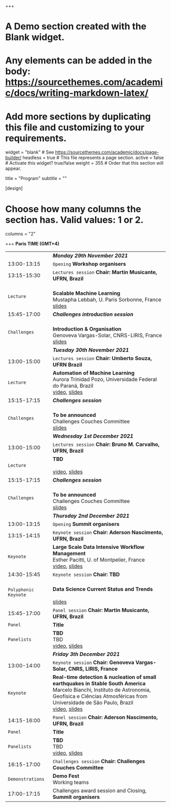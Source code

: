 +++
# A Demo section created with the Blank widget.
# Any elements can be added in the body: https://sourcethemes.com/academic/docs/writing-markdown-latex/
# Add more sections by duplicating this file and customizing to your requirements.

widget = "blank"  # See https://sourcethemes.com/academic/docs/page-builder/
headless = true  # This file represents a page section.
active = false  # Activate this widget? true/false
weight = 355  # Order that this section will appear.

title = "Program"
subtitle = ""

[design]
  # Choose how many columns the section has. Valid values: 1 or 2.
  columns = "2"

+++
**Paris TIME (GMT+4)** []()

|  |  |
|---|---|
|  | ***Monday 29th November 2021*** |
|13:00-13:15| `Opening` **Workshop organisers** |
|13:15-15:30| `Lectures session` **Chair: Martin Musicante, UFRN, Brazil** |
|`Lecture`|  </br> **Scalable Machine Learning** </br>Mustapha Lebbah, U. Paris Sorbonne, France </br> [slides]()|
|15:45-17:00| ***Challenges introduction session*** |
|`Challenges`| </br> **Introduction & Organisation** </br> Genoveva Vargas-Solar, CNRS-LIRIS, France </br> [slides]()|
|  | ***Tuesday 30th November 2021*** |
|13:00-15:00|`Lectures session` **Chair: Umberto Souza, UFRN Brazil** |
|`Lecture`|**Automation of  Machine Learning** </br> Aurora Trinidad Pozo, Universidade Federal do Paraná, Brazil  </br> [video](), [slides]()|
|15:15-17:15| ***Challenges  session*** |
|`Challenges`|  </br> **To be announced** </br> Challenges Couches Committee  </br> [slides]()|
|  | ***Wednesday 1st December 2021*** |
|13:00-15:00| `Lectures session` **Chair: Bruno M. Carvalho, UFRN, Brazil** |
|`Lecture`|  **TBD** </br>  </br> [video](), [slides]()|
|15:15-17:15| ***Challenges  session*** |
|`Challenges`|  </br> **To be announced** </br> Challenges Couches Committee </br> [slides]()|
|  | ***Thursday 2nd December 2021*** |
|13:00-13:15 | `Opening` **Summit organisers** |
| 13:15-14:15| `Keynote session` **Chair: Aderson Nascimento, UFRN, Brazil** |
|`Keynote`| **Large Scale Data Intensive Workflow Management** </br> Esther Pacitti, U. of Montpelier, France </br> [video](), [slides]()|
|14:30-15:45 | `Keynote session` **Chair: TBD** |
|`Polyphonic Keynote`|  </br> **Data Science Current Status and Trends** </br>  </br> [slides]()|
|15:45-17:00 | `Panel session` **Chair: Martin Musicante, UFRN, Brazil**  |
| `Panel` | **Title** |
|`Panelists` | **TBD** </br> TBD </br> [video](), [slides]()
|  | ***Friday 3th December 2021*** |
| 13:00-14:00| `Keynote session` **Chair: Genoveva Vargas-Solar, CNRS, LIRIS, France** |
|`Keynote`|  **Real-time detection & nucleation of small earthquakes in Stable South America** </br> Marcelo Bianchi,  Instituto de Astronomia, Geofísica e Ciências Atmosféricas from Universidade de São Paulo, Brazil  </br> [video](), [slides]()|
|14:15-16:00|`Panel session` **Chair: Aderson Nascimento, UFRN, Brazil** |
| `Panel` |  **Title** |
|`Panelists`| **TBD** </br> TBD </br> [video](), [slides]()
|16:15-17:00  | `Challenges session` **Chair: Challenges Couches Committee** |
|`Demonstrations`| **Demo Fest** </br> Working teams </br>|
|17:00-17:15 | Challenges award session and Closing, **Summit organisers** |
